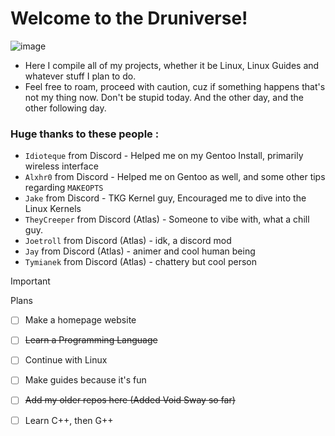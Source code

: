 # Welcome to the Druniverse!

![image](https://github.com/dru-oss/druniverse/assets/116711909/980b7b92-2ca8-4e0e-8ae6-0484a0132ef7)

 * Here I compile all of my projects, whether it be Linux, Linux Guides and whatever stuff I plan to do.
 * Feel free to roam, proceed with caution, cuz if something happens that's not my thing now. Don't be stupid today. And the other day, and the other following day.

### Huge thanks to these people :
 * `Idioteque` from Discord - Helped me on my Gentoo Install, primarily wireless interface
 * `Alxhr0` from Discord - Helped me on Gentoo as well, and some other tips regarding `MAKEOPTS`
 * `Jake` from Discord - TKG Kernel guy, Encouraged me to dive into the Linux Kernels
 * `TheyCreeper` from Discord (Atlas) - Someone to vibe with, what a chill guy.
 * `Joetroll` from Discord (Atlas) - idk, a discord mod
 * `Jay` from Discord (Atlas) - animer and cool human being
 * `Tymianek` from Discord (Atlas) - chattery but cool person 

> [!IMPORTANT]
> Plans
- [ ] Make a homepage website
- [ ] ~~Learn a Programming Language~~
- [ ] Continue with Linux
- [ ] Make guides because it's fun
- [ ] ~~Add my older repos here (Added Void Sway so far)~~
- [ ] Learn C++, then G++

